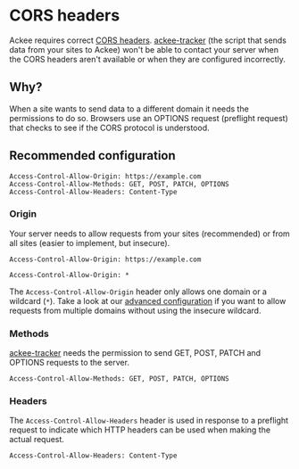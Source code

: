 # CORS headers

Ackee requires correct [CORS headers](https://developer.mozilla.org/en-US/docs/Web/HTTP/CORS). [ackee-tracker](https://github.com/electerious/ackee-tracker) (the script that sends data from your sites to Ackee) won't be able to contact your server when the CORS headers aren't available or when they are configured incorrectly.

## Why?

When a site wants to send data to a different domain it needs the permissions to do so. Browsers use an OPTIONS request (preflight request) that checks to see if the CORS protocol is understood.

## Recommended configuration

```
Access-Control-Allow-Origin: https://example.com
Access-Control-Allow-Methods: GET, POST, PATCH, OPTIONS
Access-Control-Allow-Headers: Content-Type
```

### Origin

Your server needs to allow requests from your sites (recommended) or from all sites (easier to implement, but insecure).

```
Access-Control-Allow-Origin: https://example.com
```

```
Access-Control-Allow-Origin: *
```

The `Access-Control-Allow-Origin` header only allows one domain or a wildcard (`*`). Take a look at our [advanced configuration](./SSL%20and%20HTTPS.md#advanced-configuration) if you want to allow requests from multiple domains without using the insecure wildcard.

### Methods

[ackee-tracker](https://github.com/electerious/ackee-tracker) needs the permission to send GET, POST, PATCH and OPTIONS requests to the server.

```
Access-Control-Allow-Methods: GET, POST, PATCH, OPTIONS
```

### Headers

The `Access-Control-Allow-Headers` header is used in response to a preflight request to indicate which HTTP headers can be used when making the actual request.

```
Access-Control-Allow-Headers: Content-Type
```